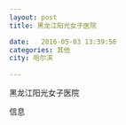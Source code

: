 ```yaml
--- 
layout: post 
title: 黑龙江阳光女子医院

date:   2016-05-03 13:39:56 
categories: 其他  
city: 哈尔滨
  
--- 
```

   
黑龙江阳光女子医院

信息

